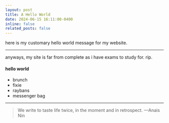 ```yaml
---
layout: post
title: A Hello World
date: 2024-06-15 16:11:00-0400
inline: false
related_posts: false
---
```


here is my customary hello world message for my website. 

---

anyways, my site is far from complete as i have exams to study for. rip. 

#### hello world

<ul>
    <li>brunch</li>
    <li>fixie</li>
    <li>raybans</li>
    <li>messenger bag</li>
</ul>

---

> We write to taste life twice, in the moment and in retrospect.
> —Anais Nin
